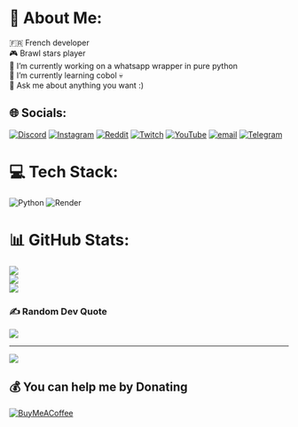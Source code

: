 # 💫 About Me:
🇫🇷 French developer<br>🎮 Brawl stars player<br>🔭 I’m currently working on a whatsapp wrapper in pure python<br>🌱 I’m currently learning cobol 💀<br>💬 Ask me about anything you want :)


## 🌐 Socials:
[![Discord](https://img.shields.io/badge/Discord-%237289DA.svg?logo=discord&logoColor=white)](https://discord.gg/zerofish2709) [![Instagram](https://img.shields.io/badge/Instagram-%23E4405F.svg?logo=Instagram&logoColor=white)](https://instagram.com/mart123__) [![Reddit](https://img.shields.io/badge/Reddit-%23FF4500.svg?logo=Reddit&logoColor=white)](https://reddit.com/user/zerofish0) [![Twitch](https://img.shields.io/badge/Twitch-%239146FF.svg?logo=Twitch&logoColor=white)](https://twitch.tv/Zerofish0) [![YouTube](https://img.shields.io/badge/YouTube-%23FF0000.svg?logo=YouTube&logoColor=white)](https://youtube.com/@zerofish-0) [![email](https://img.shields.io/badge/Email-D14836?logo=gmail&logoColor=white)](mailto:zerofish0@ik.me) 
[![Telegram](https://img.shields.io/badge/Telegram-26A5E4.svg?logo=Telegram&logoColor=white)](https://t.me/zerofish0)

# 💻 Tech Stack:
![Python](https://img.shields.io/badge/python-3670A0?style=for-the-badge&logo=python&logoColor=ffdd54) ![Render](https://img.shields.io/badge/Render-%46E3B7.svg?style=for-the-badge&logo=render&logoColor=white)
# 📊 GitHub Stats:
![](https://github-readme-stats.vercel.app/api?username=zerofish0&theme=dark&hide_border=false&include_all_commits=true&count_private=true)<br/>
![](https://nirzak-streak-stats.vercel.app/?user=zerofish0&theme=dark&hide_border=false)<br/>
![](https://github-readme-stats.vercel.app/api/top-langs/?username=zerofish0&theme=dark&hide_border=false&include_all_commits=true&count_private=true&layout=compact)

### ✍️ Random Dev Quote
![](https://quotes-github-readme.vercel.app/api?type=horizontal&theme=radical)

---
[![](https://visitcount.itsvg.in/api?id=zerofish0&icon=0&color=0)](https://visitcount.itsvg.in)

  ## 💰 You can help me by Donating
  [![BuyMeACoffee](https://img.shields.io/badge/Buy%20Me%20a%20Coffee-ffdd00?style=for-the-badge&logo=buy-me-a-coffee&logoColor=black)](https://buymeacoffee.com/zerofish0) 

  
<!-- Proudly created with GPRM ( https://gprm.itsvg.in ) -->
